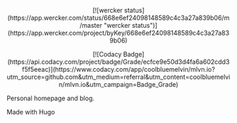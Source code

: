 <p align="center">[![wercker status](https://app.wercker.com/status/668e6ef24098148589c4c3a27a839b06/m/master "wercker status")](https://app.wercker.com/project/byKey/668e6ef24098148589c4c3a27a839b06)</p>
<p align="center">[![Codacy Badge](https://api.codacy.com/project/badge/Grade/ecfce9e50d3d4fa6a602cdd3f5f5eeac)](https://www.codacy.com/app/coolbluemelvin/mlvn.io?utm_source=github.com&amp;utm_medium=referral&amp;utm_content=coolbluemelvin/mlvn.io&amp;utm_campaign=Badge_Grade)</p>

Personal homepage and blog.

Made with Hugo
